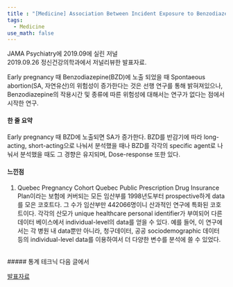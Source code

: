 ```yaml
---
title : "[Medicine] Association Between Incident Exposure to Benzodiazepines in Early Pregnancy and Risk of Spontaneous Abortion"
tags:
  - Medicine
use_math: false
---
```


JAMA Psychiatry에 2019.09에 실린 저널  
2019.09.26 정신건강의학과에서 저널리뷰한 발표자료.  

Early pregnancy 때 Benzodiazepine(BZD)에 노출 되었을 때 Spontaeous abortion(SA, 자연유산)의 위험성이 증가한다는 것은 선행 연구를 통해 밝혀져있으나, Benzodiazepine의 작용시간 및 종류에 따른 위험성에 대해서는 연구가 없다는 점에서 시작한 연구.

#### 한 줄 요약
Early pregnancy 때 BZD에 노출되면 SA가 증가한다. BZD를 반감기에 따라 long-acting, short-acting으로 나눠서 분석했을 때나 BZD를 각각의 specific agent로 나눠서 분석했을 때도 그 경향은 유지되며, Dose-response 또한 있다.
<br>  
#### 느낀점

1. Quebec Pregnancy Cohort 
Quebec Public Prescription Drug Insurance Plan이라는 보험에 커버되는 모든 임산부를 1998년도부터 prospective하게 data를 모은 코호트다. 그 수가 임산부만 442066명이니 산과적인 연구에 특화된 코호트이다. 각각의 산모가 unique healthcare personal identifier가 부여되어 다른 데이터 베이스에서 individual-level의 data를 얻을 수 있다. 예를 들어, 이 연구에서는 각 병원 내 data뿐만 아니라, 청구데이터, 공공 sociodemographic 데이터 등의 individual-level data를 이용하여서 더 다양한 변수를 분석에 쓸 수 있었다.  
<br>   
##### 통계 테크닉
다음 글에서

[발표자료](https://sunghwanji.github.io/assets/pdfs/Journal_Review_Psychiatry_2019-09-26.pdf)
